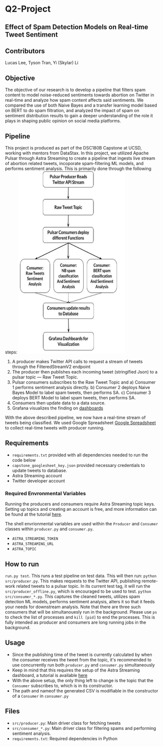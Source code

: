 # Q2-Project

## Effect of Spam Detection Models on Real-time Tweet Sentiment																			

## Contributors
Lucas Lee, Tyson Tran, Yi (Skylar) Li


## Objective
The objective of our research is to develop a pipeline that filters spam content to model noise-reduced sentiments towards abortion on Twitter in real-time and analyze how spam content affects said sentiments. We compared the use of both Naive Bayes and a transfer learning model based on BERT to do spam filtration, and analyzed the impact of spam on sentiment distribution results to gain a deeper understanding of the role it plays in shaping public opinion on social media platforms.


## Pipeline
This project is produced as part of the DSC180B Capstone at UCSD, working with mentors from DataStax. In this project, we utilized Apache Pulsar through Astra Streaming to create a pipeline that ingests live stream of abortion related tweets, incoporate spam-filtering ML models, and performs sentiment analysis. This is primarily done through the following steps:
<img src="visuals/Untitled drawing (2).jpg" width=350 height=600> 
  
1. A producer makes Twitter API calls to request a stream of tweets through the FilteredStreamV2 endpoint 
2. The producer then publishes each incoming tweet (stringified Json) to a pulsar topic — Raw Tweet Topic.
3. Pulsar consumers subscribes to the Raw Tweet Topic and
   a) Consumer 1 performs sentiment analysis directly.
   b) Consumer 2 deploys Naive Bayes Model to label spam tweets, then performs SA.
   c) Consumer 3 deploys BERT Model to label spam tweets, then performs SA.
4. Consumers then update data to a data source.
5. Grafana visualizes the finding on <a href="https://skylar1013.grafana.net/d/_ztsas0Vz/capstone?orgId=1&from=1675065600000&to=1676188799000">dashboards</a>


With the above described pipeline, we now have a real-time stream of tweets being classified. We used Google Spreadsheet <a href="https://docs.google.com/spreadsheets/d/1fZ6MsCqtPXHWekonx2QGst0-eGei9ABzMG5LFDMEFbA/edit#gid=0">Google Spreadsheet</a> to collect real-time tweets with producer running.

## Requirements
- `requirements.txt` provided with all dependencies needed to run the code below
- `capstone_googlesheet_key.json` provided necessary credentials to update tweets to database.
- Astra Streaming account
- Twitter developer account

### Required Envronmental Variables
Running the producers and consumers require Astra Streaming topic keys. Setting up topics and creating an account is free, and more information can be found at the tutorial [here](https://docs.google.com/document/d/1VS31dXTIAmEkIh9o_9FcAhD-rVvcmnTo_Zm1zSMgCmY/edit).

The shell envrionmental variables are used within the `Producer` and `Consumer` classes within `producer.py` and `consumer.py`.
- `ASTRA_STREAMING_TOKEN`
- `ASTRA_STREAMING_URL`
- `ASTRA_TOPIC`


## How to run
`run.py test`. This runs a test pipeline on test data.
This will then run:
`python src/producer.py`. This makes requests to the Twitter API, publishing remote-work related tweets to a pulsar topic. In its current test tag, it will run the `src/producer_offline.py`, which is encouraged to be used to test.
`python src/consumer_*.py`. This captures the cleaned tweets, utilizes spam detection ML models, performs sentiment analysis, alters it so that it feeds your needs for downstream analysis. Note that there are three such consumers that will be simultanouesly run in the background. Please use `ps` to check the list of processes and `kill [pid]` to end the processes. This is fully intended as producer and consumers are long running jobs in the background.



## Usage
* Since the publishing time of the tweet is currently calculated by when the consumer receives the tweet from the topic, it's recommended to use concurrently run both `producer.py` and `consumer.py` simultaneously
* Keep in mind that this requires the setup of the Astra Streaming dashboard, a tutorial is available [here](https://docs.google.com/document/d/1VS31dXTIAmEkIh9o_9FcAhD-rVvcmnTo_Zm1zSMgCmY/edit#heading=h.3znysh7)
* With the above setup, the only thing left to change is the topic that the `Consumer` subscribes to, which is in its constructor.
* The path and nameof the generated CSV is modifiable in the constructor of a `Consumer` in `consumer.py`

## Files
- `src/producer.py`: Main driver class for fetching tweets
- `src/consumer_*.py`: Main driver class for filtering spams and performing sentiment analysis.
- `requirements.txt`: Required dependencies in Python

